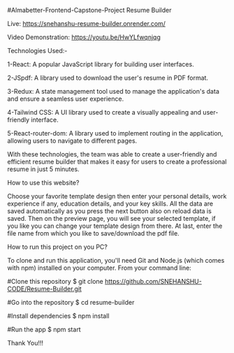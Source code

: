 #Almabetter-Frontend-Capstone-Project
Resume Builder

Live: https://snehanshu-resume-builder.onrender.com/

Video Demonstration: https://youtu.be/HwYLfwqnjqg


Technologies Used:-

1-React: A popular JavaScript library for building user interfaces.

2-JSpdf: A library used to download the user's resume in PDF format.

3-Redux: A state management tool used to manage the application's data and ensure a seamless user experience.

4-Tailwind CSS: A UI library used to create a visually appealing and user-friendly interface.

5-React-router-dom: A library used to implement routing in the application, allowing users to navigate to different pages.

With these technologies, the team was able to create a user-friendly and efficient resume builder that makes it easy for users to create a professional resume in just 5 minutes.

How to use this website?

Choose your favorite template design then enter your personal details, work experience if any, education details, and your key skills. All the data are saved automatically as you press the next button also on reload data is saved. Then on the preview page, you will see your selected template, if you like you can change your template design from there. At last, enter the file name from which you like to save/download the pdf file.

How to run this project on you PC?

To clone and run this application, you'll need Git and Node.js (which comes with npm) installed on your computer. From your command line:

#Clone this repository
$ git clone https://github.com/SNEHANSHU-CODE/Resume-Builder.git

#Go into the repository
$ cd resume-builder

#Install dependencies
$ npm install

#Run the app
$ npm start

Thank You!!!
